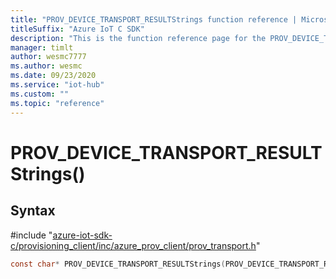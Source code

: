 ```yaml
---                             
title: "PROV_DEVICE_TRANSPORT_RESULTStrings function reference | Microsoft Docs" 
titleSuffix: "Azure IoT C SDK"            
description: "This is the function reference page for the PROV_DEVICE_TRANSPORT_RESULTStrings() function in the Azure IoT C SDK. This SDK is used with Azure IoT Hub and Azure IoT Hub Device Provisioning Service"            
manager: timlt                 
author: wesmc7777              
ms.author: wesmc               
ms.date: 09/23/2020                    
ms.service: "iot-hub"             
ms.custom: ""                
ms.topic: "reference"        
---                            
```


# PROV_DEVICE_TRANSPORT_RESULTStrings()

## Syntax

\#include "[azure-iot-sdk-c/provisioning_client/inc/azure_prov_client/prov_transport.h](../prov-transport-h.md)"  
```C
const char* PROV_DEVICE_TRANSPORT_RESULTStrings(PROV_DEVICE_TRANSPORT_RESULT  value);
```

